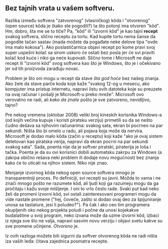 



<h2>Bez tajnih vrata u vašem softveru.</h2>

Razlika između softvera "zatvorenog" (vlasničkog) kôda i "otvorenog" (open source) kôda je (kako ste pogodili?) ta što potonji ima otvoren "kôd". Hm, dobro, šta me se to tiče? Pa, "kôd" ili "izvorni kôd" je kao tajni <b>recept</b> svakog softvera, slično receptu za tortu. Kad kupite tortu nema šanse da pogodite tačan sastav (mada možete da pogađate neke delove tipa "ovde ima malo kokosa"). Ako poslastičarnica objavi recept po kome pravi svoj super uspešni kolač sa sirom uskoro će ostati bez posla jer će svi praviti kolač kod kuće i niko ga neće kupovati. Slično tome i Microsoft ne daje recept ili "izvorni kôd" svog softvera kao što je Windows, što je i očekivano jer od tih proizvoda zarađuju novac.

Problem je što oni mogu u recept da stave <i>šta god hoće</i> bez našeg znanja. Ako žele da stave parče koda koje kaže "svakog 12-og u mesecu, ako kompjuter ima pristup internetu, napravi listu svih datoteka koje su preuzete na ovaj računar i pošalji je Microsoft-u preko mreže". Microsoft ovo verovatno ne radi, ali <i>kako da znate</i> pošto je sve zatvoreno, nevidljivo, tajno?

Pre nekog vremena (oktobar 2008) veliki broj kineskih korisnika Windows-a (od kojih većina kupuje i koristi piratsku verziju) primetili su da se nešto čudno dešava sa njihovim računarima: svakog sata, ekran bi pocrneo na par sekundi. Ništa što bi omelo u radu, ali pojava koja može da nervira. Microsoft je dodao malo kôda (začin u receptu) koji kaže "ako je ovaj sistem detetovan kao piratska verija, napravi da ekran pocrni na par sekundi svakog sata". Sada, poenta nije da je softver piratski, piraterija je loša i tačka. Poenta je da su ovi korisnici dobili automatsku zakrpu za Windows (a zakrpa obično rešava neki problem ili dodaje novu mogućnost) bez znanja kako će to uticati na njihov sistem. Niko nije znao.

Menjanje izvornog kôda nekog open source softvera mnogo je transparentniji proces. Po definiciji, svi recepti su javni. Možda to vama i ne znači mnogo pošto ne razumete kôd, ali ljudi koji ga razumeju mogu da ga pročitaju i kažu svoje mišljenje. I oni to vrlo često rade. Svaki put kad neko želi da promeni izvorni kôd, svi ostali zainteresovani programeri mogu da vide nastale promene ("hej, čoveče, zašto si dodao ovaj deo za špijuniranje unosa sa tastature, jesi li poludeo?"). Pa čak i ako ceo tim programera okupljenih oko nekog projekta poludi i počne da unosi kojekakve budalaštine u svoj program, neko izvana može da uzme izvorni kôd, izbaci iz njega sve što ne valja, napravi sasvim novu verziju i objavi svetu kakve su sve promene učinjene. <i>Otvoreno</i> je.

Iz ovih razloga možete biti sigurni da softver otvorenog kôda ne radi ništa iza vaših leđa: čitava zajednica posmatra recepte.




